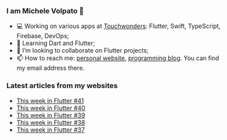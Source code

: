 ### I am Michele Volpato 👋

- 💻 Working on various apps at [Touchwonders](https://touchwonders.com): Flutter, Swift, TypeScript, Firebase, DevOps;
- 🌱 Learning Dart and Flutter;
- 📱 I’m looking to collaborate on Flutter projects;
- 📫 How to reach me: [personal website](https://volpato.nl), [programming blog](https://ishouldgotosleep.com). You can find my email address there.

### Latest articles from my websites

<!-- BLOG-POST-LIST:START -->
- [This week in Flutter #41](https://ishouldgotosleep.com/news/this-week-in-flutter-41/)
- [This week in Flutter #40](https://ishouldgotosleep.com/news/this-week-in-flutter-40/)
- [This week in Flutter #39](https://ishouldgotosleep.com/news/this-week-in-flutter-39/)
- [This week in Flutter #38](https://ishouldgotosleep.com/news/this-week-in-flutter-38/)
- [This week in Flutter #37](https://ishouldgotosleep.com/news/this-week-in-flutter-37/)
<!-- BLOG-POST-LIST:END -->
